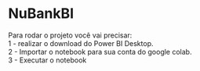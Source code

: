 # NuBankBI

Para rodar o projeto você vai precisar:<br>
1 - realizar o download do Power BI Desktop. <br>
2 - Importar o notebook para sua conta do google colab. <br>
3 - Executar o notebook
